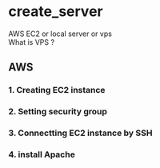 ﻿# create_server  
 AWS EC2 or local server or vps  
 What is VPS ?  


## AWS
### 1. Creating EC2 instance  
### 2. Setting security group  
### 3. Connectting EC2 instance by SSH
### 4. install Apache
